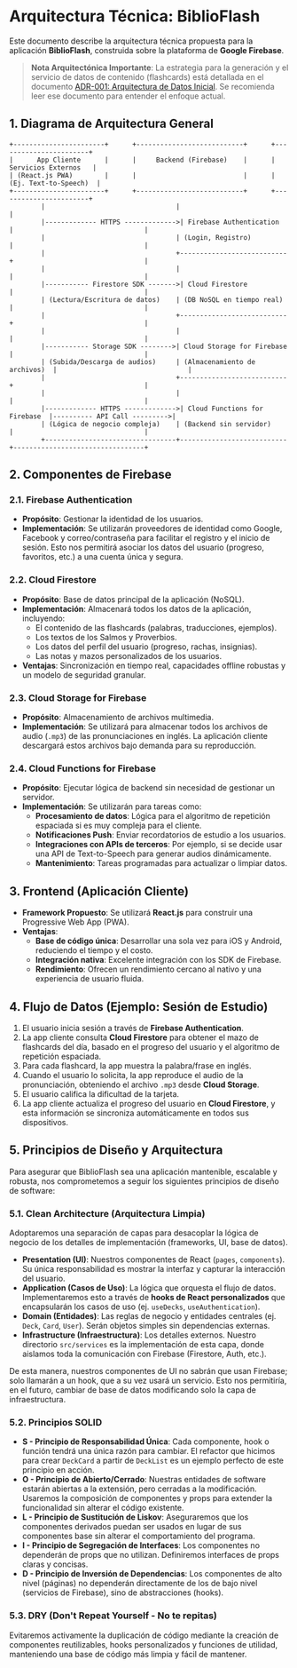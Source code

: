# Arquitectura Técnica: BiblioFlash

Este documento describe la arquitectura técnica propuesta para la aplicación **BiblioFlash**, construida sobre la plataforma de **Google Firebase**.

> **Nota Arquitectónica Importante**: La estrategia para la generación y el servicio de datos de contenido (flashcards) está detallada en el documento [ADR-001: Arquitectura de Datos Inicial](./07_adr_data_architecture.md). Se recomienda leer ese documento para entender el enfoque actual.

## 1. Diagrama de Arquitectura General

```
+-----------------------+      +---------------------------+      +-----------------------+
|      App Cliente      |      |     Backend (Firebase)    |      |    Servicios Externos   |
| (React.js PWA)        |      |                           |      | (Ej. Text-to-Speech)  |
+-----------------------+      +---------------------------+      +-----------------------+
        |                                 |                                 |
        |------------- HTTPS ------------->| Firebase Authentication       |                                 |
        |                                 | (Login, Registro)             |                                 |
        |                                 +---------------------------+                                 |
        |                                 |                                 |                                 |
        |----------- Firestore SDK ------->| Cloud Firestore               |                                 |
        | (Lectura/Escritura de datos)    | (DB NoSQL en tiempo real)     |                                 |
        |                                 +---------------------------+                                 |
        |                                 |                                 |                                 |
        |----------- Storage SDK -------->| Cloud Storage for Firebase    |                                 |
        | (Subida/Descarga de audios)     | (Almacenamiento de archivos)  |                                 |
        |                                 +---------------------------+                                 |
        |                                 |                                 |                                 |
        |------------- HTTPS ------------->| Cloud Functions for Firebase  |---------- API Call --------->|
        | (Lógica de negocio compleja)    | (Backend sin servidor)        |                                 |
        +---------------------------------+---------------------------+---------------------------------+

```

## 2. Componentes de Firebase

### 2.1. **Firebase Authentication**
- **Propósito**: Gestionar la identidad de los usuarios.
- **Implementación**: Se utilizarán proveedores de identidad como Google, Facebook y correo/contraseña para facilitar el registro y el inicio de sesión. Esto nos permitirá asociar los datos del usuario (progreso, favoritos, etc.) a una cuenta única y segura.

### 2.2. **Cloud Firestore**
- **Propósito**: Base de datos principal de la aplicación (NoSQL).
- **Implementación**: Almacenará todos los datos de la aplicación, incluyendo:
  - El contenido de las flashcards (palabras, traducciones, ejemplos).
  - Los textos de los Salmos y Proverbios.
  - Los datos del perfil del usuario (progreso, rachas, insignias).
  - Las notas y mazos personalizados de los usuarios.
- **Ventajas**: Sincronización en tiempo real, capacidades offline robustas y un modelo de seguridad granular.

### 2.3. **Cloud Storage for Firebase**
- **Propósito**: Almacenamiento de archivos multimedia.
- **Implementación**: Se utilizará para almacenar todos los archivos de audio (`.mp3`) de las pronunciaciones en inglés. La aplicación cliente descargará estos archivos bajo demanda para su reproducción.

### 2.4. **Cloud Functions for Firebase**
- **Propósito**: Ejecutar lógica de backend sin necesidad de gestionar un servidor.
- **Implementación**: Se utilizarán para tareas como:
  - **Procesamiento de datos**: Lógica para el algoritmo de repetición espaciada si es muy compleja para el cliente.
  - **Notificaciones Push**: Enviar recordatorios de estudio a los usuarios.
  - **Integraciones con APIs de terceros**: Por ejemplo, si se decide usar una API de Text-to-Speech para generar audios dinámicamente.
  - **Mantenimiento**: Tareas programadas para actualizar o limpiar datos.

## 3. Frontend (Aplicación Cliente)

- **Framework Propuesto**: Se utilizará **React.js** para construir una Progressive Web App (PWA).
- **Ventajas**: 
  - **Base de código única**: Desarrollar una sola vez para iOS y Android, reduciendo el tiempo y el costo.
  - **Integración nativa**: Excelente integración con los SDK de Firebase.
  - **Rendimiento**: Ofrecen un rendimiento cercano al nativo y una experiencia de usuario fluida.

## 4. Flujo de Datos (Ejemplo: Sesión de Estudio)

1.  El usuario inicia sesión a través de **Firebase Authentication**.
2.  La app cliente consulta **Cloud Firestore** para obtener el mazo de flashcards del día, basado en el progreso del usuario y el algoritmo de repetición espaciada.
3.  Para cada flashcard, la app muestra la palabra/frase en inglés.
4.  Cuando el usuario lo solicita, la app reproduce el audio de la pronunciación, obteniendo el archivo `.mp3` desde **Cloud Storage**.
5.  El usuario califica la dificultad de la tarjeta.
6.  La app cliente actualiza el progreso del usuario en **Cloud Firestore**, y esta información se sincroniza automáticamente en todos sus dispositivos.

## 5. Principios de Diseño y Arquitectura

Para asegurar que BiblioFlash sea una aplicación mantenible, escalable y robusta, nos comprometemos a seguir los siguientes principios de diseño de software:

### 5.1. **Clean Architecture (Arquitectura Limpia)**
Adoptaremos una separación de capas para desacoplar la lógica de negocio de los detalles de implementación (frameworks, UI, base de datos).

- **Presentation (UI)**: Nuestros componentes de React (`pages`, `components`). Su única responsabilidad es mostrar la interfaz y capturar la interacción del usuario.
- **Application (Casos de Uso)**: La lógica que orquesta el flujo de datos. Implementaremos esto a través de **hooks de React personalizados** que encapsularán los casos de uso (ej. `useDecks`, `useAuthentication`).
- **Domain (Entidades)**: Las reglas de negocio y entidades centrales (ej. `Deck`, `Card`, `User`). Serán objetos simples sin dependencias externas.
- **Infrastructure (Infraestructura)**: Los detalles externos. Nuestro directorio `src/services` es la implementación de esta capa, donde aislamos toda la comunicación con Firebase (Firestore, Auth, etc.).

De esta manera, nuestros componentes de UI no sabrán que usan Firebase; solo llamarán a un hook, que a su vez usará un servicio. Esto nos permitiría, en el futuro, cambiar de base de datos modificando solo la capa de infraestructura.

### 5.2. **Principios SOLID**
- **S - Principio de Responsabilidad Única**: Cada componente, hook o función tendrá una única razón para cambiar. El refactor que hicimos para crear `DeckCard` a partir de `DeckList` es un ejemplo perfecto de este principio en acción.
- **O - Principio de Abierto/Cerrado**: Nuestras entidades de software estarán abiertas a la extensión, pero cerradas a la modificación. Usaremos la composición de componentes y props para extender la funcionalidad sin alterar el código existente.
- **L - Principio de Sustitución de Liskov**: Aseguraremos que los componentes derivados puedan ser usados en lugar de sus componentes base sin alterar el comportamiento del programa.
- **I - Principio de Segregación de Interfaces**: Los componentes no dependerán de props que no utilizan. Definiremos interfaces de props claras y concisas.
- **D - Principio de Inversión de Dependencias**: Los componentes de alto nivel (páginas) no dependerán directamente de los de bajo nivel (servicios de Firebase), sino de abstracciones (hooks). 

### 5.3. **DRY (Don't Repeat Yourself - No te repitas)**
Evitaremos activamente la duplicación de código mediante la creación de componentes reutilizables, hooks personalizados y funciones de utilidad, manteniendo una base de código más limpia y fácil de mantener.
